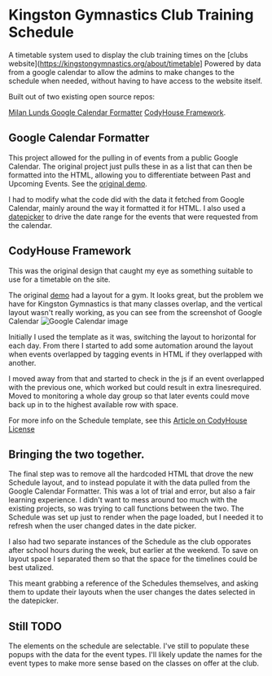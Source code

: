 # Kingston Gymnastics Club Training Schedule

A timetable system used to display the club training times on the [clubs website](https://kingstongymnastics.org/about/timetable] Powered by data from a google calendar to allow the admins to make changes to the schedule when needed, without having to have access to the website itself. 

Built out of two existing open source repos:

[Milan Lunds Google Calendar Formatter](https://github.com/MilanLund/FormatGoogleCalendar)
[CodyHouse Framework](https://github.com/CodyHouse/codyhouse-framework).

## Google Calendar Formatter

This project allowed for the pulling in of events from a public Google Calendar. The original project just pulls these in as a list that can then be formatted into the HTML, allowing you to differentiate between Past and Upcoming Events. See the [original demo](http://www.kacurak.com/formatgooglecalendar/example.html).

I had to modify what the code did with the data it fetched from Google Calendar, mainly around the way it formatted it for HTML. I also used a [datepicker](https://bootstrap-datepicker.readthedocs.io/en/latest/) to drive the date range for the events that were requested from the calendar. 

## CodyHouse Framework

This was the original design that caught my eye as something suitable to use for a timetable on the site. 

The original [demo](https://codyhouse.co/demo/schedule-template) had a layout for a gym. It looks great, but the problem we have for Kingston Gymnastics is that many classes overlap, and the vertical layout wasn't really working, as you can see from the screenshot of Google Calendar ![Google Calendar image](https://i.imgur.com/zYRMJFr.png "Google Calender of week events.")

Initially I used the template as it was, switching the layout to horizontal for each day. From there I started to add some automation around the layout when events overlapped by tagging events in HTML if they overlapped with another. 

I moved away from that and started to check in the js if an event overlapped with the previous one, which worked but could result in extra linesrequired. Moved to monitoring a whole day group so that later events could move back up in to the highest available row with space. 

For more info on the Schedule template, see this [Article on CodyHouse](https://codyhouse.co/gem/schedule-template) 
[License](https://codyhouse.co/license)

## Bringing the two together. 

The final step was to remove all the hardcoded HTML that drove the new Schedule layout, and to instead populate it with the data pulled from the Google Calendar Formatter. This was a lot of trial and error, but also a fair learning experience. I didn't want to mess around too much with the existing projects, so was trying to call functions between the two. The Schedule was set up just to render when the page loaded, but I needed it to refresh when the user changed dates in the date picker. 

I also had two separate instances of the Schedule as the club opporates after school hours during the week, but earlier at the weekend. To save on layout space I separated them so that the space for the timelines could be best utalized. 

This meant grabbing a reference of the Schedules themselves, and asking them to update their layouts when the user changes the dates selected in the datepicker. 

## Still TODO

The elements on the schedule are selectable. I've still to populate these popups with the data for the event types. I'll likely update the names for the event types to make more sense based on the classes on offer at the club. 
